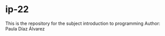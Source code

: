 # ip-22
This is the repository for the subject introduction to programming
Author: Paula Díaz Álvarez

